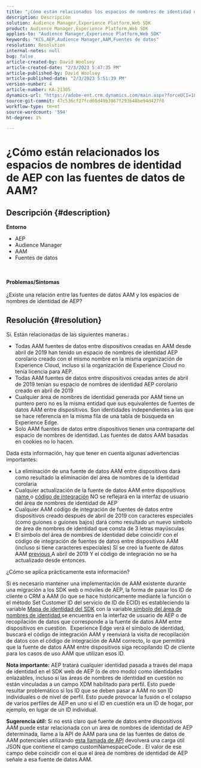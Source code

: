 ```yaml
---
title: "¿Cómo están relacionados los espacios de nombres de identidad de AEP con las fuentes de datos AAM?"
description: Descripción
solution: Audience Manager,Experience Platform,Web SDK
product: Audience Manager,Experience Platform,Web SDK
applies-to: "Audience Manager,Experience Platform,Web SDK"
keywords: "KCS,AEP,Audience Manager,AAM,Fuentes de datos"
resolution: Resolution
internal-notes: null
bug: false
article-created-by: David Woolsey
article-created-date: "2/3/2023 5:47:35 PM"
article-published-by: David Woolsey
article-published-date: "2/3/2023 5:51:39 PM"
version-number: 4
article-number: KA-21305
dynamics-url: "https://adobe-ent.crm.dynamics.com/main.aspx?forceUCI=1&pagetype=entityrecord&etn=knowledgearticle&id=0abd46d1-eaa3-ed11-aad1-6045bd0065f9"
source-git-commit: 47c536cf27fcd60d49b3867f293b48be94d427f0
workflow-type: tm+mt
source-wordcount: '594'
ht-degree: 1%

---
```


# ¿Cómo están relacionados los espacios de nombres de identidad de AEP con las fuentes de datos de AAM?

## Descripción {#description}

<b>Entorno</b>
- AEP
- Audience Manager
- AAM
- Fuentes de datos

<br> <br><b>Problemas/Síntomas</b><br> <br>¿Existe una relación entre las fuentes de datos AAM y los espacios de nombres de identidad de AEP?

## Resolución {#resolution}


Sí. Están relacionadas de las siguientes maneras.:

- Todas AAM fuentes de datos entre dispositivos creadas en AAM desde abril de 2019 han tenido un espacio de nombres de identidad AEP corolario creado con el mismo nombre en la misma organización de Experience Cloud, incluso si la organización de Experience Cloud no tenía licencia para AEP.
- Todas AAM fuentes de datos entre dispositivos creadas antes de abril de 2019 tenían su espacio de nombres de identidad AEP corolario creado en abril de 2019
- Cualquier área de nombres de identidad generada por AAM tiene un puntero pero no es la misma entidad que sus equivalentes de fuentes de datos AAM entre dispositivos. Son identidades independientes a las que se hace referencia en la misma fila de una tabla de búsqueda en Experience Edge.
- Solo AAM fuentes de datos entre dispositivos tienen una contraparte del espacio de nombres de identidad. Las fuentes de datos AAM basadas en cookies no lo hacen.


Dada esta información, hay que tener en cuenta algunas advertencias importantes:

- La eliminación de una fuente de datos AAM entre dispositivos dará como resultado la eliminación del área de nombres de la identidad corolaria
- Cualquier actualización de la fuente de datos AAM entre dispositivos <u>name </u>o <u>código de integración</u> NO se reflejará en la interfaz de usuario del área de nombres de identidad de AEP
- Cualquier AAM código de integración de fuentes de datos entre dispositivos creado después de abril de 2019 con caracteres especiales (como guiones o guiones bajos) dará como resultado un nuevo símbolo de área de nombres de identidad que consta de 3 letras mayúsculas
- El símbolo del área de nombres de identidad debe coincidir con el código de integración de fuentes de datos entre dispositivos AAM (incluso si tiene caracteres especiales) SI se creó la fuente de datos AAM <u>previous </u>A abril de 2019 Y el código de integración no se ha actualizado desde entonces.


¿Cómo se aplica prácticamente esta información?

Si es necesario mantener una implementación de AAM existente durante una migración a los SDK web o móviles de AEP, la forma de pasar los ID de cliente o CRM a AAM (lo que se hace históricamente mediante la función o el método Set Customer ID del servicio de ID de ECID) es estableciendo la variable [Mapa de identidad del SDK](https://experienceleague.adobe.com/docs/experience-platform/edge/identity/overview.html?lang=en) con la variable<u> símbolo del área de nombres de identidad </u>se encuentra en la interfaz de usuario de AEP o de recopilación de datos que corresponde a la fuente de datos AAM entre dispositivos en cuestión.  Experience Edge verá el símbolo de identidad, buscará el código de integración AAM y reenviará la visita de recopilación de datos con el código de integración de AAM correcto, lo que permitirá que la fuente de datos AAM entre dispositivos siga recopilando ID de cliente para los casos de uso AAM que utilizan esos ID.

<b>Nota importante:</b> AEP tratará cualquier identidad pasada a través del mapa de identidad en el SDK web de AEP (o de otro modo) como identidades enlazables, incluso si las áreas de nombres de identidad en cuestión no están vinculadas a un campo XDM habilitado para perfil. Esto puede resultar problemático si los ID que se deben pasar a AAM no son ID individuales o de nivel de perfil. Esto puede provocar la fusión o el colapso de varios perfiles de AEP en uno si el ID en cuestión era un ID de hogar, por ejemplo, en lugar de un ID individual.

<b>Sugerencia útil:</b> Si no está claro qué fuente de datos entre dispositivos AAM puede estar relacionada con un área de nombres de identidad de AEP determinada, llame a la API de AAM para una de las fuentes de datos de AAM potenciales utilizando [esta llamada de API](https://vhttps://bank.demdex.com/portal/swagger/index.html#/Data%20Source%20API/get_datasources__dataSourceId_) devolverá una carga útil JSON que contiene el campo customNamespaceCode . El valor de ese campo debe coincidir con el que el área de nombres de identidad de AEP señale a esa fuente de datos AAM.


